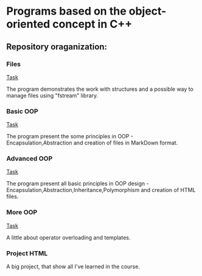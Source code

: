 # Programs  based on the  object-oriented concept in C++

## Repository oraganization:

### Files

[Task](./Files/Task.pdf)

The program demonstrates the work with structures and a possible way to manage files using "fstream" library.

### Basic OOP

[Task](./Basic%20OOP/Task.pdf)

The program present the some principles in OOP - Encapsulation,Abstraction and creation of files in MarkDown format.

### Advanced OOP

[Task](./Advanced%20OOP/Task.pdf)

The program present all basic principles in OOP design  - Encapsulation,Abstraction,Inheritance,Polymorphism and creation of HTML files.

### More OOP

[Task](./More%20OOP/Task.pdf)

A little about operator overloading and templates.

### Project HTML

A big project, that show all I've learned in the course.
